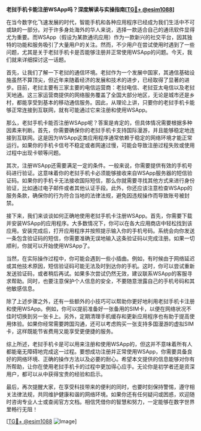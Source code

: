 **老挝手机卡能注册WSApp吗？深度解读与实操指南[[TG💪+ @esim1088](https://t.me/s/esim1088)]**

在当今数字化飞速发展的时代，智能手机和各种应用程序已经成为我们生活中不可或缺的一部分。对于许多身处海外的华人来说，选择一款适合自己的通讯软件显得尤为重要。而WSApp（假设为某款通讯应用）作为一款新兴的社交平台，因其独特的功能和服务吸引了大量用户的关注。然而，不少用户在尝试使用时遇到了一些问题，尤其是关于老挝手机卡是否能够注册并正常使用WSApp的问题。今天，我们就来详细探讨这一话题。

首先，让我们了解一下老挝的通信环境。老挝作为一个发展中国家，其通信基础设施虽然不算顶尖，但近年来随着经济的发展和技术的进步，已经取得了显著的进步。目前，老挝主要有三家主要的电信运营商：老挝电信、老挝亚太电信以及老挝天地通。这三家运营商提供的网络服务覆盖了全国大部分地区，无论是城市还是乡村，都能享受到基本的移动通信服务。因此，从理论上讲，只要你的老挝手机卡能够正常连接到互联网，就有可能通过它来注册和使用WSApp。

那么，老挝手机卡能否注册WSApp呢？答案是肯定的，但具体情况需要根据多种因素来判断。首先，你需要确保你的老挝手机卡支持国际漫游，并且能够稳定地连接到互联网。这是因为WSApp这类应用程序通常依赖于稳定的网络环境才能正常运行。如果你的手机卡信号不稳定或者网速过慢，可能会导致注册过程失败或使用过程中出现卡顿等问题。

其次，注册WSApp还需要满足一定的条件。一般来说，你需要提供有效的手机号码进行验证。这意味着你的老挝手机卡必须能够接收来自WSApp服务器的短信验证码。如果你的手机卡无法接收国际短信，那么你就需要寻找其他方式来进行身份验证，比如通过电子邮件或者其他认证手段。此外，你还应该注意检查WSApp的服务条款，确保你的行为符合当地的法律法规，避免因违规操作而导致账号被封禁。

接下来，我们来谈谈如何正确地使用老挝手机卡注册WSApp。首先，你需要下载并安装WSApp的应用程序。大多数情况下，你可以在各大应用商店中轻松找到该应用。安装完成后，打开应用程序并按照提示输入你的手机号码。系统会向你发送一条包含验证码的短信，你需要准确无误地输入这条验证码以完成注册。如果一切顺利，你就可以开始使用WSApp了。

当然，在实际操作过程中，你可能会遇到一些小插曲。例如，有时候由于网络延迟或其他技术原因，短信验证码可能无法及时到达你的手机。这时，你可以尝试重新发送验证码，或者稍后再试。如果多次尝试仍然无效，建议联系WSApp的客服寻求帮助。同时，也要注意保护个人信息的安全，不要随意泄露自己的手机号码和其他敏感信息。

除了上述步骤之外，还有一些额外的小技巧可以帮助你更好地利用老挝手机卡注册和使用WSApp。例如，你可以提前准备好一张备用的SIM卡，以便在网络状况不佳时切换到另一张卡上。另外，定期清理手机缓存和更新应用程序也有助于提高使用体验。如果你经常需要跨国沟通，还可以考虑购买一张支持多国漫游的虚拟SIM卡，这样既能节省费用又能享受更便捷的服务。

综上所述，老挝手机卡是可以用来注册和使用WSApp的，但这并不意味着所有人都能毫无障碍地完成这一过程。要想成功注册并正常使用WSApp，你需要具备良好的网络环境、正确的操作方法以及必要的耐心。希望本文提供的信息能够对你有所帮助，让你在使用老挝手机卡的过程中更加得心应手。无论你是初学者还是资深用户，都可以从中获得宝贵的经验和启示。

最后，再次提醒大家，在享受科技带来的便利的同时，也要时刻保持警惕，遵守相关法律法规，共同维护健康和谐的网络环境。如果你还有任何疑问或困惑，欢迎随时咨询专业人士或查阅官方文档。相信凭借你的智慧和努力，一定能够在数字世界里畅行无阻！

[[TG💪+ @esim1088](https://t.me/s/esim1088) ![Image](https://i.postimg.cc/4NQfJmqS/Snipaste-2025-05-13-00-14-12.png)]